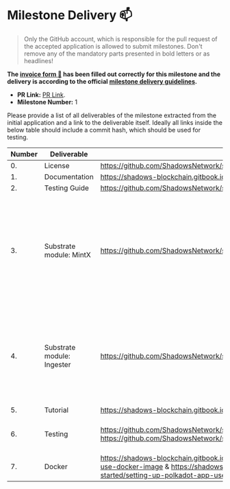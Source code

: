 # Milestone Delivery :mailbox:

> Only the GitHub account, which is responsible for the pull request of the accepted application is allowed to submit milestones. Don't remove any of the mandatory parts presented in bold letters or as headlines!

**The [invoice form :pencil:](https://forms.gle/8Wx7nxtq8fKrsuEz8) has been filled out correctly for this milestone and the delivery is according to the official [milestone delivery guidelines](https://github.com/w3f/General-Grants-Program/blob/master/grants/milestone-deliverables-guidelines.md).**  

* **PR Link:** [PR Link](https://github.com/w3f/Open-Grants-Program/pull/145). 
* **Milestone Number:** 1

Please provide a list of all deliverables of the milestone extracted from the initial application and a link to the deliverable itself. Ideally all links inside the below table should include a commit hash, which should be used for testing.

| Number | Deliverable | Link | Notes |
| ------------- | ------------- | ------------- |------------- |
| 0. | License |https://github.com/ShadowsNetwork/shadows/blob/develop/LICENSE| Done | 
| 1. | Documentation |https://shadows-blockchain.gitbook.io| Done | 
| 2.  | Testing Guide |https://github.com/ShadowsNetwork/shadows/blob/develop/README.md| Done| 
| 3.  | Substrate module: MintX |https://github.com/ShadowsNetwork/shadows/tree/develop/modules/mintx| The Mintx module is used to lock the collateral to issue xUSD stablecoins, which can be used to exchange their synthetic assets| 
| 4.  | Substrate module: Ingester |https://github.com/ShadowsNetwork/shadows/tree/develop/modules/ingester| The Ingester module relies on orml oracle, while doing some extensions, such as locking the price| 
| 5.  | Tutorial |https://shadows-blockchain.gitbook.io/shadows/getting-started/tutorial| Done| 
| 6.  | Testing |https://github.com/ShadowsNetwork/shadows/blob/develop/modules/mintx/src/tests.rs & https://github.com/ShadowsNetwork/shadows/blob/develop/modules/ingester/src/tests.rs| There are test cases under each module| 
| 7.  | Docker |https://shadows-blockchain.gitbook.io/shadows/getting-started/setting-up-a-node-use-docker-image & https://shadows-blockchain.gitbook.io/shadows/getting-started/setting-up-polkadot-app-use-docker| Done| 